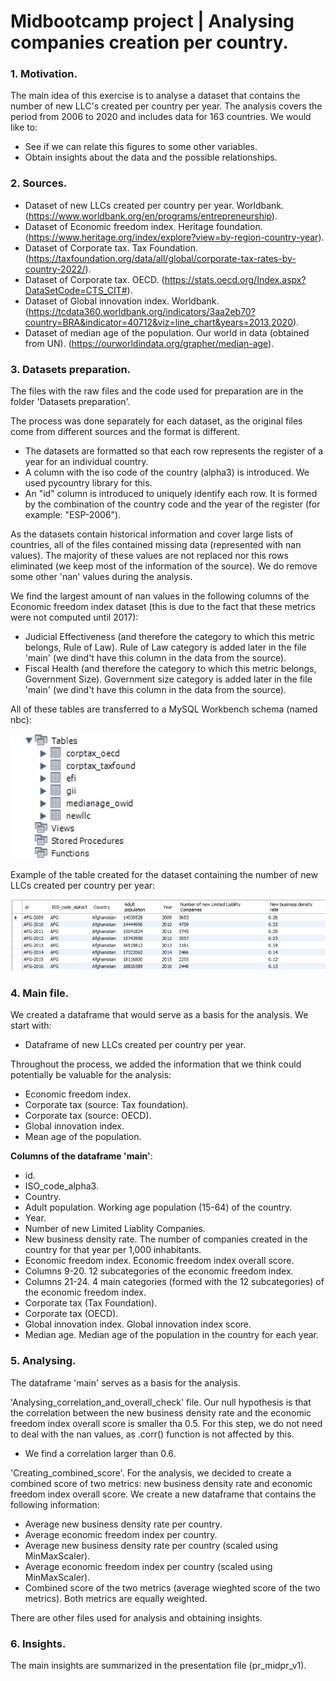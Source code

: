# Midbootcamp project | Analysing companies creation per country.


### 1. Motivation.

The main idea of this exercise is to analyse a dataset that contains the number of new LLC's created per country per year. The analysis covers the period from 2006 to 2020 and includes data for 163 countries. We would like to:
- See if we can relate this figures to some other variables.
- Obtain insights about the data and the possible relationships.


### 2. Sources.

- Dataset of new LLCs created per country per year. Worldbank. (https://www.worldbank.org/en/programs/entrepreneurship).
- Dataset of Economic freedom index. Heritage foundation. (https://www.heritage.org/index/explore?view=by-region-country-year).
- Dataset of Corporate tax. Tax Foundation. (https://taxfoundation.org/data/all/global/corporate-tax-rates-by-country-2022/).
- Dataset of Corporate tax. OECD. (https://stats.oecd.org/Index.aspx?DataSetCode=CTS_CIT#).
- Dataset of Global innovation index. Worldbank. (https://tcdata360.worldbank.org/indicators/3aa2eb70?country=BRA&indicator=40712&viz=line_chart&years=2013,2020).
- Dataset of median age of the population. Our world in data (obtained from UN). (https://ourworldindata.org/grapher/median-age).


### 3. Datasets preparation.

The files with the raw files and the code used for preparation are in the folder 'Datasets preparation'.

The process was done separately for each dataset, as the original files come from different sources and the format is different.
- The datasets are formatted so that each row represents the register of a year for an individual country.
- A column with the iso code of the country (alpha3) is introduced. We used pycountry library for this.
- An "id" column is introduced to uniquely identify each row. It is formed by the combination of the country code and the year of the register (for example: "ESP-2006").

As the datasets contain historical information and cover large lists of countries, all of the files contained missing data (represented with nan values). The majority of these values are not replaced nor this rows eliminated (we keep most of the information of the source). We do remove some other 'nan' values during the analysis.

We find the largest amount of nan values in the following columns of the Economic freedom index dataset (this is due to the fact that these metrics were not computed until 2017):
- Judicial Effectiveness (and therefore the category to which this metric belongs, Rule of Law). Rule of Law category is added later in the file 'main' (we dind't have this column in the data from the source).
- Fiscal Health (and therefore the category to which this metric belongs, Government Size). Government size category is added later in the file 'main' (we dind't have this column in the data from the source). 

All of these tables are transferred to a MySQL Workbench schema (named nbc):

![nbc_schema](https://github.com/92CMDiego/mid-project-analysing-companies-creation/blob/main/images/nbc_schema.jpg)

Example of the table created for the dataset containing the number of new LLCs created per country per year:

![example_newllc_table](https://github.com/92CMDiego/mid-project-analysing-companies-creation/blob/main/images/example_newllc_table.jpg)


### 4. Main file.

We created a dataframe that would serve as a basis for the analysis. We start with:
- Dataframe of new LLCs created per country per year.

Throughout the process, we added the information that we think could potentially be valuable for the analysis:
- Economic freedom index.
- Corporate tax (source: Tax foundation).
- Corporate tax (source: OECD).
- Global innovation index.
- Mean age of the population.

**Columns of the dataframe 'main'**:
- id.
- ISO_code_alpha3.
- Country.
- Adult population. Working age population (15-64) of the country.
- Year.
- Number of new Limited Liablity Companies.
- New business density rate. The number of companies created in the country for that year per 1,000 inhabitants.
- Economic freedom index. Economic freedom index overall score.
- Columns 9-20. 12 subcategories of the economic freedom index.
- Columns 21-24. 4 main categories (formed with the 12 subcategories) of the economic freedom index.
- Corporate tax (Tax Foundation).
- Corporate tax (OECD).
- Global innovation index. Global innovation index score.
- Median age. Median age of the population in the country for each year.


### 5. Analysing.

The dataframe 'main' serves as a basis for the analysis.

'Analysing_correlation_and_overall_check' file. Our null hypothesis is that the correlation between the new business density rate and the economic freedom index overall score is smaller tha 0.5. For this step, we do not need to deal with the nan values, as .corr() function is not affected by this.
- We find a correlation larger than 0.6.

'Creating_combined_score'. For the analysis, we decided to create a combined score of two metrics: new business density rate and economic freedom index overall score. We create a new dataframe that contains the following information:
- Average new business density rate per country.
- Average economic freedom index per country.
- Average new business density rate per country (scaled using MinMaxScaler).
- Average economic freedom index per country (scaled using MinMaxScaler).
- Combined score of the two metrics (average wieghted score of the two metrics). Both metrics are equally weighted.

There are other files used for analysis and obtaining insights.


### 6. Insights.

The main insights are summarized in the presentation file (pr_midpr_v1).